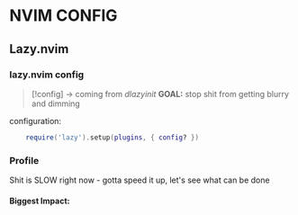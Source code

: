 # NVIM CONFIG

## Lazy.nvim 
### lazy.nvim config
> [!config] -> coming from *dlazyinit*
**GOAL:** stop shit from getting blurry and dimming

configuration:
```lua
    require('lazy').setup(plugins, { config? })
```


### Profile
Shit is SLOW right now - gotta speed it up, let's see what can be done

#### Biggest Impact:

